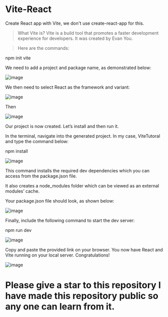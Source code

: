 # Vite-React
Create React app with Vite, we don't use create-react-app for this.

> What Vite is?
Vite is a build tool that promotes a faster development experience for developers. It was created by Evan You.

> Here are the commands:

npm init vite

We need to add a project and package name, as demonstrated below:

![image](https://user-images.githubusercontent.com/110169184/203142502-828ef7ac-babd-4549-9e7b-1552066fc955.png)

We then need to select React as the framework and variant:

![image](https://user-images.githubusercontent.com/110169184/203142555-a7e8351b-b3ba-4829-a534-18ccbfec50f1.png)

Then

![image](https://user-images.githubusercontent.com/110169184/203142588-2c87826c-87db-4c36-b3e9-5ed2e357b685.png)

Our project is now created. Let’s install and then run it.

In the terminal, navigate into the generated project. In my case, ViteTutoral and type the command below:

npm install

![image](https://user-images.githubusercontent.com/110169184/203142752-0279208a-2486-42d0-8aa8-8f6026e97582.png)

This command installs the required dev dependencies which you can access from the package.json file.

It also creates a node_modules folder which can be viewed as an external modules’ cache.

Your package.json file should look, as shown below:

![image](https://user-images.githubusercontent.com/110169184/203142812-4a74c187-4834-4021-b77b-15efe9533a97.png)

Finally, include the following command to start the dev server:

npm run dev

![image](https://user-images.githubusercontent.com/110169184/203142893-508ce33d-fe53-4050-82f7-918cf274034a.png)

Copy and paste the provided link on your browser. You now have React and Vite running on your local server. Congratulations!

![image](https://user-images.githubusercontent.com/110169184/203143015-f4ddb2a2-c7fb-48d2-9e88-e4394974be77.png)


# Please give a star to this repository I have made this repository public so any one can learn from it.


